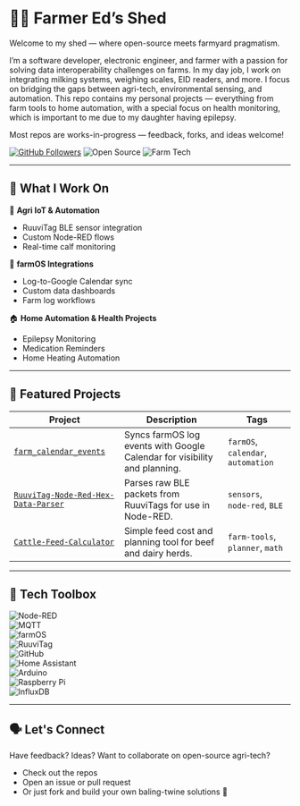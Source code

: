 
# 👨‍🌾 Farmer Ed’s Shed

Welcome to my shed — where open-source meets farmyard pragmatism.

I’m a software developer, electronic engineer, and farmer with a passion for solving data interoperability challenges on farms. In my day job, I work on integrating milking systems, weighing scales, EID readers, and more. I focus on bridging the gaps between agri-tech, environmental sensing, and automation. This repo contains my personal projects — everything from farm tools to home automation, with a special focus on health monitoring, which is important to me due to my daughter having epilepsy.

Most repos are works-in-progress — feedback, forks, and ideas welcome!

[![GitHub Followers](https://img.shields.io/github/followers/Farmer-Eds-Shed?label=Follow&style=social)](https://github.com/Farmer-Eds-Shed)
![Open Source](https://img.shields.io/badge/Open%20Source-%E2%9C%94-green)
![Farm Tech](https://img.shields.io/badge/Farm%20Tech-Agri%20Tech-green)

---

## 🔧 What I Work On

🚜 **Agri IoT & Automation**  
- RuuviTag BLE sensor integration  
- Custom Node-RED flows  
- Real-time calf monitoring

📅 **farmOS Integrations**  
- Log-to-Google Calendar sync  
- Custom data dashboards  
- Farm log workflows  

🏠 **Home Automation & Health Projects**  
- Epilepsy Monitoring  
- Medication Reminders  
- Home Heating Automation

---

## 📌 Featured Projects

| Project | Description | Tags |
|--------|-------------|------|
| [`farm_calendar_events`](https://github.com/Farmer-Eds-Shed/farm_calendar_events) | Syncs farmOS log events with Google Calendar for visibility and planning. | `farmOS`, `calendar`, `automation` |
| [`RuuviTag-Node-Red-Hex-Data-Parser`](https://github.com/Farmer-Eds-Shed/RuuviTag-Node-Red-Hex-Data-Parser) | Parses raw BLE packets from RuuviTags for use in Node-RED. | `sensors`, `node-red`, `BLE` |
| [`Cattle-Feed-Calculator`](https://github.com/Farmer-Eds-Shed/Cattle-Feed-Calculator) | Simple feed cost and planning tool for beef and dairy herds. | `farm-tools`, `planner`, `math` |

---

## 🧰 Tech Toolbox

![Node-RED](https://img.shields.io/badge/Node--RED-Flow%20Logic-red?logo=nodered)  
![MQTT](https://img.shields.io/badge/MQTT-IoT%20Messaging-purple?logo=mqtt)  
![farmOS](https://img.shields.io/badge/farmOS-Agri%20Platform-green)  
![RuuviTag](https://img.shields.io/badge/RuuviTag-BLE%20Sensors-blue)  
![GitHub](https://img.shields.io/badge/GitHub-Open%20Source-black)  
![Home Assistant](https://img.shields.io/badge/Home%20Assistant-Home%20Automation-blue?logo=homeassistant)  
![Arduino](https://img.shields.io/badge/Arduino-Microcontroller-00979D?logo=arduino)  
![Raspberry Pi](https://img.shields.io/badge/Raspberry%20Pi-Computing-5E5B6E?logo=raspberrypi)  
![InfluxDB](https://img.shields.io/badge/InfluxDB-Time%20Series%20DB-22a6b3?logo=influxdb)

---

## 🗣️ Let's Connect

Have feedback? Ideas? Want to collaborate on open-source agri-tech?
- Check out the repos
- Open an issue or pull request
- Or just fork and build your own baling-twine solutions 🚀
